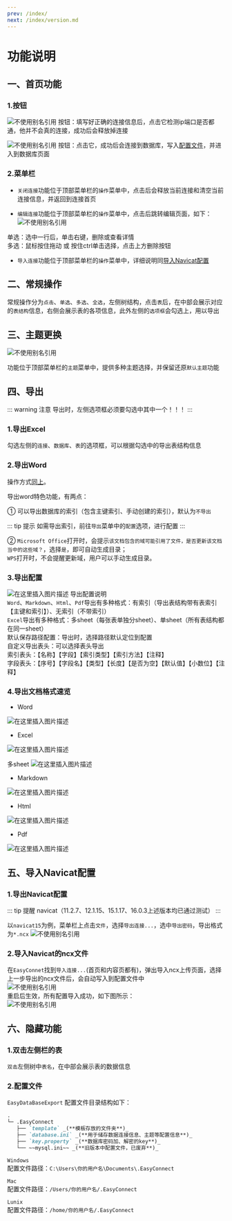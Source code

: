 ```yaml
---
prev: /index/  
next: /index/version.md
---
```

# 功能说明

## 一、首页功能

### 1.按钮

![不使用别名引用](/images/1.1.png) 按钮：填写好正确的连接信息后，点击它检测ip端口是否都通，他并不会真的连接，成功后会释放掉连接

![不使用别名引用](/images/1.2.png) 按钮：点击它，成功后会连接到数据库，写入[配置文件](#六、隐藏功能)，并进入到数据库页面

### 2.菜单栏

* `关闭连接`功能位于顶部菜单栏的`操作`菜单中，点击后会释放当前连接和清空当前连接信息，并返回到连接首页   

* `编辑连接`功能位于顶部菜单栏的`操作`菜单中，点击后跳转编辑页面，如下：
![不使用别名引用](/images/edit.png)  

单选：选中一行后，单击右键，删除或查看详情  
多选：鼠标按住拖动 或 按住ctrl单击选择，点击上方删除按钮    

* `导入连接`功能位于顶部菜单栏的`操作`菜单中，详细说明同[导入Navicat配置](#五、导入navicat配置)

## 二、常规操作

常规操作分为`点击`、`单选`、`多选`、`全选`，左侧树结构，点击`表`后，在中部会展示对应的`表结构`信息，右侧会展示表的各项信息，此外左侧的`选项框`会勾选上，用以导出

## 三、主题更换
![不使用别名引用](/images/3.png)  

功能位于顶部菜单栏的`主题`菜单中，提供多种主题选择，并保留还原`默认主题`功能

## 四、导出

::: warning 注意
  导出时，左侧选项框必须要勾选中其中一个！！！
::: 
### 1.导出Excel

勾选左侧的`连接`、`数据库`、`表`的选项框，可以根据勾选中的导出表结构信息

### 2.导出Word

操作方式[同上](#_1-导出excel)。

导出word特色功能，有两点：

①  可以导出数据库的索引（包含主键索引、手动创建的索引），默认为`不导出`  

::: tip 提示
   如需导出索引，前往`导出`菜单中的`配置`选项，进行配置
:::


②  `Microsoft Office`打开时，会提示`该文档包含的域可能引用了文件，是否更新该文档当中的这些域？`，选择`是`，即可自动生成目录；  
`WPS`打开时，不会提醒更新域，用户可以手动生成目录。

### 3.导出配置

![在这里插入图片描述](/images/config.png)
导出配置说明   
`Word`、`Markdown`、`Html`、`Pdf`导出有多种格式：有索引（导出表结构带有表索引【主键和索引】）、无索引（不带索引）  
`Excel`导出有多种格式：多sheet（每张表单独分sheet）、单sheet（所有表结构都在同一sheet）  
默认保存路径配置：导出时，选择路径默认定位到配置  
自定义导出表头：可以选择表头导出  
索引表头：【名称】【字段】【索引类型】【索引方法】【注释】  
字段表头：【序号】【字段名】【类型】【长度】【是否为空】【默认值】【小数位】【注释】  


### 4.导出文档格式速览
+ Word
  
![在这里插入图片描述](/images/Word.png)

+ Excel

![在这里插入图片描述](/images/Excel.png)

多sheet
![在这里插入图片描述](/images/Excel_sheet.png)

+ Markdown

![在这里插入图片描述](/images/Markdown.png)

+ Html

![在这里插入图片描述](/images/Html.png)

+ Pdf
  
![在这里插入图片描述](/images/Pdf.png)


## 五、导入Navicat配置

### 1.导出Navicat配置
::: tip 提醒
  navicat（11.2.7、12.1.15、15.1.17、16.0.3上述版本均已通过测试）
:::  

以`navicat15`为例，菜单栏上点击`文件`，选择`导出连接...`，选中`导出密码`，导出格式为`*.ncx`
![不使用别名引用](/images/4.png)  


### 2.导入Navicat的ncx文件

在`EasyConnet`找到`导入连接...`(首页和内容页都有)，弹出导入ncx上传页面，选择上一步导出的ncx文件后，会自动写入到配置文件中  
![不使用别名引用](/images/5.png)  
重启后生效，所有配置导入成功，如下图所示：  
![不使用别名引用](/images/6.png)   

## 六、隐藏功能

### 1.双击左侧栏的表

`双击`左侧树中`表名`，在中部会展示表的数据信息

### 2.配置文件
`EasyDataBaseExport` 配置文件目录结构如下：

```md
.
└─ .EasyConnect
   ├── `template` _(**模板存放的文件夹**)_
   ├── `database.ini` _(**用于储存数据连接信息、主题等配置信息**)_
   ├── `key.property` _(**数据库密码加、解密的key**)_
   └── ~~mysql.ini~~ _(**旧版本中配置文件，已废弃**)_
```

`Windows`  
配置文件路径：`C:\Users\你的用户名\Documents\.EasyConnect`  

`Mac`  
配置文件路径：`/Users/你的用户名/.EasyConnect`  

`Lunix`  
配置文件路径：`/home/你的用户名/.EasyConnect`

 
